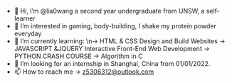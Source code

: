- 👋 Hi, I’m @lia0wang a second year undergraduate from UNSW, a self-learner
- 👀 I’m interested in gaming, body-building, I shake my protein powder everyday
- 🌱 I’m currently learning:
     \n-> HTML & CSS Design and Build Websites
     -> JAVASCRIPT &JQUERY Interactive Front-End Web Development
     -> PYTHON CRASH COURSE
     -> Algorithm in C
- 💞️ I’m looking for an internship in Shanghai, China from 01/01/2022.
- 📫 How to reach me -> z5306312@outlook.com

<!---
lia0wang/lia0wang is a ✨ special ✨ repository because its `README.md` (this file) appears on your GitHub profile.
You can click the Preview link to take a look at your changes.
--->
